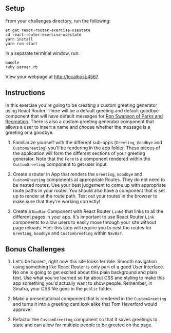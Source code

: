 ## Setup

From your challenges directory, run the following:

```no-highlight
et get react-router-exercise-usestate
cd react-router-exercise-usestate
yarn install
yarn run start
```

In a separate terminal window, run:

```no-highlight
bundle
ruby server.rb
```

View your webpage at <http://localhost:4567>.

## Instructions

In this exercise you're going to be creating a custom greeting generator using React Router. There will be a default greeting and default goodbye component that will have default messages for [Ron Swanson of Parks and Recreation](https://www.youtube.com/watch?v=nWIeYfDdzHo). There is also a custom greeting generator component that allows a user to insert a name and choose whether the message is a greeting or a goodbye.

1. Familiarize yourself with the different sub-apps (`Greeting`, `Goodbye` and `CustomGreeting`) you'll be rendering in the app folder. These pieces of the application will form the different sections of your greeting generator. Note that the `Form` is a component rendered within the `CustomGreeting` component to get user input.

2. Create a router in App that renders the `Greeting`, `Goodbye` and `CustomGreeting` components at appropriate Routes. They do not need to be nested routes. Use your best judgement to come up with appropriate route paths in your router. You should also have a component that is set up to render at the route path. Test out your routes in the browser to make sure that they're working correctly!

3. Create a `NavBar` Component with React Router `Link`s that links to all the different pages in your app. It's important to use React Router `Link` components to allow users to easily move through your site without page reloads. Hint: this step will require you to nest the routes for `Greeting`, `Goodbye` and `CustomGreeting` within `NavBar`.

## Bonus Challenges

1. Let's be honest, right now this site looks terrible. Smooth navigation using something like React Router is only part of a good User Interface. No one is going to get excited about this plain background and plain text. Use what you've learned so far about CSS and styling to make this app something you'd actually want to show people. Remember, in Sinatra, your CSS file goes in the `public` folder.

2. Make a presentational component that is rendered in the `CustomGreeting` and turns it into a greeting card look alike that Tom Haverford would approve!

3. Refactor the `CustomGreeting` component so that it saves greetings to state and can allow for multiple people to be greeted on the page.
